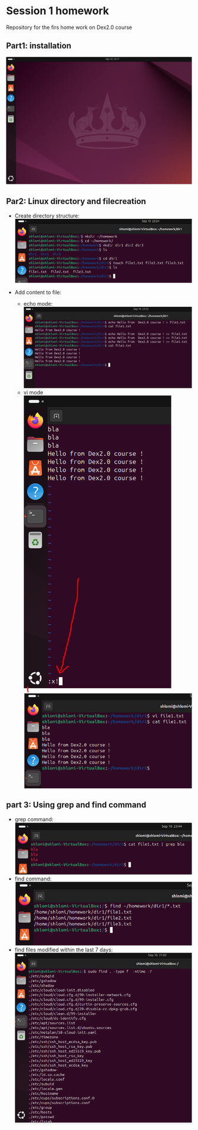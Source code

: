 # Session 1 homework
Repository for the firs home work on Dex2.0 course

## Part1: installation
![part1](images/part1.PNG)


## Par2: Linux directory and filecreation
  - Create directory structure:
    ![Create directory structure](images/part2_1.PNG)
    
  - Add content to file:
    - echo mode:  
      ![echo mode](images/part2_2_a.PNG)  
    - vi mode  
      ![vi mode](images/part2_2_b.PNG)
      ![vi mode](images/part2_2_bb.PNG)

## part 3: Using grep and find command
  - grep command:  
    ![grep command](images/part3_1.PNG)
  - find command:  
    ![find command](images/part3_2_a.PNG)
  - find files modified within the last 7 days:  
    ![find files modified within the last 7 days](images/part3_2_b.PNG)
    
